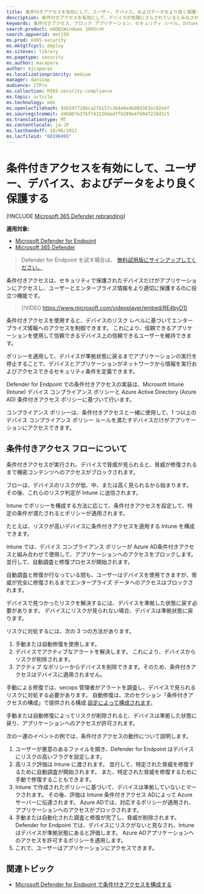 ```yaml
---
title: 条件付きアクセスを有効にして、ユーザー、デバイス、およびデータをより良く保護する
description: 条件付きアクセスを有効にして、デバイスが危険にさらされているとみなされ、アプリケーションが非準拠であると判断された場合にアプリケーションが実行されるのを防ぐ。
keywords: 条件付きアクセス、ブロック アプリケーション、セキュリティ レベル、Intune、
search.product: eADQiWindows 10XVcnh
search.appverid: met150
ms.prod: m365-security
ms.mktglfcycl: deploy
ms.sitesec: library
ms.pagetype: security
ms.author: macapara
author: mjcaparas
ms.localizationpriority: medium
manager: dansimp
audience: ITPro
ms.collection: M365-security-compliance
ms.topic: article
ms.technology: mde
ms.openlocfilehash: 93b547718bca2fb157c3b4e0a4b08d383ec92e4f
ms.sourcegitcommit: d4b867e37bf741528ded7fb289e4f6847228d2c5
ms.translationtype: MT
ms.contentlocale: ja-JP
ms.lasthandoff: 10/06/2021
ms.locfileid: "60196995"
---
```

# <a name="enable-conditional-access-to-better-protect-users-devices-and-data"></a>条件付きアクセスを有効にして、ユーザー、デバイス、およびデータをより良く保護する

[!INCLUDE [Microsoft 365 Defender rebranding](../../includes/microsoft-defender.md)]

**適用対象:**
- [Microsoft Defender for Endpoint](https://go.microsoft.com/fwlink/p/?linkid=2154037)
- [Microsoft 365 Defender](https://go.microsoft.com/fwlink/?linkid=2118804)

> Defender for Endpoint を試す場合は、 [無料試用版にサインアップしてください。](https://signup.microsoft.com/create-account/signup?products=7f379fee-c4f9-4278-b0a1-e4c8c2fcdf7e&ru=https://aka.ms/MDEp2OpenTrial?ocid=docs-wdatp-conditionalaccess-abovefoldlink)

条件付きアクセスは、セキュリティで保護されたデバイスだけがアプリケーションにアクセスし、ユーザーとエンタープライズ情報をより適切に保護するのに役立つ機能です。

> [!VIDEO https://www.microsoft.com/videoplayer/embed/RE4byD1]

条件付きアクセスを使用すると、デバイスのリスク レベルに基づいてエンタープライズ情報へのアクセスを制御できます。 これにより、信頼できるアプリケーションを使用して信頼できるデバイス上の信頼できるユーザーを維持できます。

ポリシーを適用して、デバイスが準拠状態に戻るまでアプリケーションの実行を停止することで、デバイスとアプリケーションがネットワークから情報を実行およびアクセスできるセキュリティ条件を定義できます。

Defender for Endpoint での条件付きアクセスの実装は、Microsoft Intune (Intune) デバイス コンプライアンス ポリシーと Azure Active Directory (Azure AD) 条件付きアクセス ポリシーに基づいて行います。

コンプライアンス ポリシーは、条件付きアクセスと一緒に使用して、1 つ以上のデバイス コンプライアンス ポリシー ルールを満たすデバイスだけがアプリケーションにアクセスできます。

## <a name="understand-the-conditional-access-flow"></a>条件付きアクセス フローについて

条件付きアクセスが実行され、デバイスで脅威が見られると、脅威が修復されるまで機密コンテンツへのアクセスがブロックされます。

フローは、デバイスのリスクが低、中、または高く見られるから始まります。 その後、これらのリスク判定が Intune に送信されます。

Intune でポリシーを構成する方法に応じて、条件付きアクセスを設定して、特定の条件が満たされるとポリシーが適用されます。

たとえば、リスクが高いデバイスに条件付きアクセスを適用する Intune を構成できます。

Intune では、デバイス コンプライアンス ポリシーが Azure AD条件付きアクセスと組み合わせて使用して、アプリケーションへのアクセスをブロックします。 並行して、自動調査と修復プロセスが開始されます。

 自動調査と修復が行なっている間も、ユーザーはデバイスを使用できますが、脅威が完全に修復されるまでエンタープライズ データへのアクセスはブロックされます。

デバイスで見つかったリスクを解決するには、デバイスを準拠した状態に戻す必要があります。 デバイスにリスクが見られない場合、デバイスは準拠状態に戻ります。

リスクに対処するには、次の 3 つの方法があります。

1. 手動または自動修復を使用します。
2. デバイスでアクティブなアラートを解決します。 これにより、デバイスからリスクが削除されます。
3. アクティブ なポリシーからデバイスを削除できます。そのため、条件付きアクセスはデバイスに適用されません。

手動による修復では、secops 管理者がアラートを調査し、デバイスで見られるリスクに対処する必要があります。 自動修復は、次のセクション「条件付きアクセスの構成」で提供される構成 [設定によって構成されます](configure-conditional-access.md)。

手動または自動修復によってリスクが削除されると、デバイスは準拠した状態に戻り、アプリケーションへのアクセスが許可されます。

次の一連のイベントの例では、条件付きアクセスの動作について説明します。

1. ユーザーが悪意のあるファイルを開き、Defender for Endpoint はデバイスにリスクの高いフラグを設定します。
2. 高リスク評価は Intune に渡されます。 並行して、特定された脅威を修復するために自動調査が開始されます。 また、特定された脅威を修復するために手動で修復することもできます。
3. Intune で作成されたポリシーに基づいて、デバイスは準拠していないとマークされます。 その後、評価は Intune 条件付きアクセス ADによって Azure サーバーに伝達されます。 Azure ADでは、対応するポリシーが適用され、アプリケーションへのアクセスがブロックされます。
4. 手動または自動化された調査と修復が完了し、脅威が削除されます。 Defender for Endpoint では、デバイスにリスクがないと見なされ、Intune はデバイスが準拠状態にあると評価します。 Azure ADアプリケーションへのアクセスを許可するポリシーを適用します。
5. これで、ユーザーはアプリケーションにアクセスできます。

## <a name="related-topic"></a>関連トピック

- [Microsoft Defender for Endpoint で条件付きアクセスを構成する](configure-conditional-access.md)
